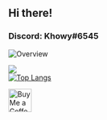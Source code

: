 ## Hi there!
### Discord: Khowy#6545

![Overview](https://github-readme-stats.vercel.app/api?username=Khosraw&count_private=true&theme=github_dark&hide_border=true)

![](https://github-readme-streak-stats.herokuapp.com/?user=Khosraw&theme=highcontrast&hide_border=true)<br/>
[![Top Langs](https://github-readme-stats.vercel.app/api/top-langs/?username=Khosraw&langs_count=8&theme=github_dark&hide_border=true)](https://github.com/anuraghazra/github-readme-stats)


<a href='https://ko-fi.com/khosraw' target='_blank'><img height='35' style='border:0px;height:46px;' src='https://az743702.vo.msecnd.net/cdn/kofi3.png?v=0' border='0' alt='Buy Me a Coffee at ko-fi.com/khosraw' />
